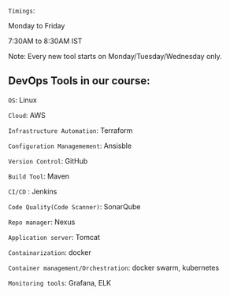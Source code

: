 `Timings`: 

Monday to Friday

7:30AM to 8:30AM IST

Note: Every new tool starts on Monday/Tuesday/Wednesday only.

## DevOps Tools in our course:

`OS`: Linux

`Cloud`: AWS

`Infrastructure Automation`: Terraform

`Configuration Managemement`: Ansisble

`Version Control`: GitHub

`Build Tool`:  Maven

`CI/CD` : Jenkins

`Code Quality(Code Scanner)`: SonarQube

`Repo manager`: Nexus

`Application server`: Tomcat

`Containarization`: docker

`Container management/Orchestration`: docker swarm, kubernetes

`Monitoring tools`: Grafana, ELK

